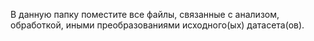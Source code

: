 В данную папку поместите все файлы, связанные с анализом, обработкой, иными преобразованиями исходного(ых) датасета(ов). 